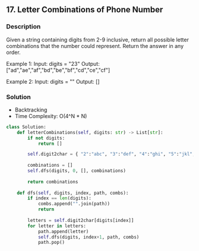 ## 17. Letter Combinations of Phone Number

### Description

Given a string containing digits from 2-9 inclusive, return all possible letter combinations that the number could represent. Return the answer in any order.

Example 1:
Input: digits = "23"
Output: ["ad","ae","af","bd","be","bf","cd","ce","cf"]

Example 2:
Input: digits = ""
Output: []

### Solution
* Backtracking
* Time Complexity: O(4^N * N)

```python
class Solution:
    def letterCombinations(self, digits: str) -> List[str]:
        if not digits:
            return []

        self.digit2char = { "2":"abc", "3":"def", "4":"ghi", "5":"jkl", "6":"mno", "7":"pqrs", "8":"tuv", "9":"wxyz"}
        
        combinations = []
        self.dfs(digits, 0, [], combinations)
        
        return combinations
    
    def dfs(self, digits, index, path, combs):
        if index == len(digits):
            combs.append("".join(path))
            return
        
        letters = self.digit2char[digits[index]]
        for letter in letters:
            path.append(letter)
            self.dfs(digits, index+1, path, combs)
            path.pop()
```
